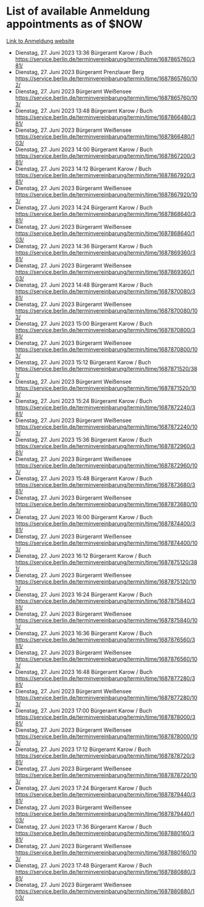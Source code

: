 # List of available Anmeldung appointments as of $NOW
[Link to Anmeldung website](https://service.berlin.de/terminvereinbarung/termin/tag.php?termin=1&anliegen[]=120686&dienstleisterlist=122210,122217,327316,122219,327312,122227,327314,122231,327346,122243,327348,122254,122252,329742,122260,329745,122262,329748,122271,327278,122273,327274,122277,327276,330436,122280,327294,122282,327290,122284,327292,122291,327270,122285,327266,122286,327264,122296,327268,150230,329760,122297,327286,122294,327284,122312,329763,122314,329775,122304,327330,122311,327334,122309,327332,317869,122281,327352,122279,329772,122283,122276,327324,122274,327326,122267,329766,122246,327318,122251,327320,122257,327322,122208,327298,122226,327300&herkunft=http%3A%2F%2Fservice.berlin.de%2Fdienstleistung%2F120686%2F)
- Dienstag, 27. Juni 2023 13:36 Bürgeramt Karow / Buch https://service.berlin.de/terminvereinbarung/termin/time/1687865760/381/
- Dienstag, 27. Juni 2023  Bürgeramt Prenzlauer Berg https://service.berlin.de/terminvereinbarung/termin/time/1687865760/102/
- Dienstag, 27. Juni 2023  Bürgeramt Weißensee https://service.berlin.de/terminvereinbarung/termin/time/1687865760/103/
- Dienstag, 27. Juni 2023 13:48 Bürgeramt Karow / Buch https://service.berlin.de/terminvereinbarung/termin/time/1687866480/381/
- Dienstag, 27. Juni 2023  Bürgeramt Weißensee https://service.berlin.de/terminvereinbarung/termin/time/1687866480/103/
- Dienstag, 27. Juni 2023 14:00 Bürgeramt Karow / Buch https://service.berlin.de/terminvereinbarung/termin/time/1687867200/381/
- Dienstag, 27. Juni 2023 14:12 Bürgeramt Karow / Buch https://service.berlin.de/terminvereinbarung/termin/time/1687867920/381/
- Dienstag, 27. Juni 2023  Bürgeramt Weißensee https://service.berlin.de/terminvereinbarung/termin/time/1687867920/103/
- Dienstag, 27. Juni 2023 14:24 Bürgeramt Karow / Buch https://service.berlin.de/terminvereinbarung/termin/time/1687868640/381/
- Dienstag, 27. Juni 2023  Bürgeramt Weißensee https://service.berlin.de/terminvereinbarung/termin/time/1687868640/103/
- Dienstag, 27. Juni 2023 14:36 Bürgeramt Karow / Buch https://service.berlin.de/terminvereinbarung/termin/time/1687869360/381/
- Dienstag, 27. Juni 2023  Bürgeramt Weißensee https://service.berlin.de/terminvereinbarung/termin/time/1687869360/103/
- Dienstag, 27. Juni 2023 14:48 Bürgeramt Karow / Buch https://service.berlin.de/terminvereinbarung/termin/time/1687870080/381/
- Dienstag, 27. Juni 2023  Bürgeramt Weißensee https://service.berlin.de/terminvereinbarung/termin/time/1687870080/103/
- Dienstag, 27. Juni 2023 15:00 Bürgeramt Karow / Buch https://service.berlin.de/terminvereinbarung/termin/time/1687870800/381/
- Dienstag, 27. Juni 2023  Bürgeramt Weißensee https://service.berlin.de/terminvereinbarung/termin/time/1687870800/103/
- Dienstag, 27. Juni 2023 15:12 Bürgeramt Karow / Buch https://service.berlin.de/terminvereinbarung/termin/time/1687871520/381/
- Dienstag, 27. Juni 2023  Bürgeramt Weißensee https://service.berlin.de/terminvereinbarung/termin/time/1687871520/103/
- Dienstag, 27. Juni 2023 15:24 Bürgeramt Karow / Buch https://service.berlin.de/terminvereinbarung/termin/time/1687872240/381/
- Dienstag, 27. Juni 2023  Bürgeramt Weißensee https://service.berlin.de/terminvereinbarung/termin/time/1687872240/103/
- Dienstag, 27. Juni 2023 15:36 Bürgeramt Karow / Buch https://service.berlin.de/terminvereinbarung/termin/time/1687872960/381/
- Dienstag, 27. Juni 2023  Bürgeramt Weißensee https://service.berlin.de/terminvereinbarung/termin/time/1687872960/103/
- Dienstag, 27. Juni 2023 15:48 Bürgeramt Karow / Buch https://service.berlin.de/terminvereinbarung/termin/time/1687873680/381/
- Dienstag, 27. Juni 2023  Bürgeramt Weißensee https://service.berlin.de/terminvereinbarung/termin/time/1687873680/103/
- Dienstag, 27. Juni 2023 16:00 Bürgeramt Karow / Buch https://service.berlin.de/terminvereinbarung/termin/time/1687874400/381/
- Dienstag, 27. Juni 2023  Bürgeramt Weißensee https://service.berlin.de/terminvereinbarung/termin/time/1687874400/103/
- Dienstag, 27. Juni 2023 16:12 Bürgeramt Karow / Buch https://service.berlin.de/terminvereinbarung/termin/time/1687875120/381/
- Dienstag, 27. Juni 2023  Bürgeramt Weißensee https://service.berlin.de/terminvereinbarung/termin/time/1687875120/103/
- Dienstag, 27. Juni 2023 16:24 Bürgeramt Karow / Buch https://service.berlin.de/terminvereinbarung/termin/time/1687875840/381/
- Dienstag, 27. Juni 2023  Bürgeramt Weißensee https://service.berlin.de/terminvereinbarung/termin/time/1687875840/103/
- Dienstag, 27. Juni 2023 16:36 Bürgeramt Karow / Buch https://service.berlin.de/terminvereinbarung/termin/time/1687876560/381/
- Dienstag, 27. Juni 2023  Bürgeramt Weißensee https://service.berlin.de/terminvereinbarung/termin/time/1687876560/103/
- Dienstag, 27. Juni 2023 16:48 Bürgeramt Karow / Buch https://service.berlin.de/terminvereinbarung/termin/time/1687877280/381/
- Dienstag, 27. Juni 2023  Bürgeramt Weißensee https://service.berlin.de/terminvereinbarung/termin/time/1687877280/103/
- Dienstag, 27. Juni 2023 17:00 Bürgeramt Karow / Buch https://service.berlin.de/terminvereinbarung/termin/time/1687878000/381/
- Dienstag, 27. Juni 2023  Bürgeramt Weißensee https://service.berlin.de/terminvereinbarung/termin/time/1687878000/103/
- Dienstag, 27. Juni 2023 17:12 Bürgeramt Karow / Buch https://service.berlin.de/terminvereinbarung/termin/time/1687878720/381/
- Dienstag, 27. Juni 2023  Bürgeramt Weißensee https://service.berlin.de/terminvereinbarung/termin/time/1687878720/103/
- Dienstag, 27. Juni 2023 17:24 Bürgeramt Karow / Buch https://service.berlin.de/terminvereinbarung/termin/time/1687879440/381/
- Dienstag, 27. Juni 2023  Bürgeramt Weißensee https://service.berlin.de/terminvereinbarung/termin/time/1687879440/103/
- Dienstag, 27. Juni 2023 17:36 Bürgeramt Karow / Buch https://service.berlin.de/terminvereinbarung/termin/time/1687880160/381/
- Dienstag, 27. Juni 2023  Bürgeramt Weißensee https://service.berlin.de/terminvereinbarung/termin/time/1687880160/103/
- Dienstag, 27. Juni 2023 17:48 Bürgeramt Karow / Buch https://service.berlin.de/terminvereinbarung/termin/time/1687880880/381/
- Dienstag, 27. Juni 2023  Bürgeramt Weißensee https://service.berlin.de/terminvereinbarung/termin/time/1687880880/103/

